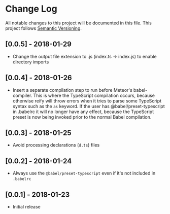 # Change Log
All notable changes to this project will be documented in this file.
This project follows [Semantic Versioning](http://semver.org/).

## [0.0.5] - 2018-01-29
 - Change the output file extension to .js (index.ts -> index.js) to enable directory imports

## [0.0.4] - 2018-01-26
 - Insert a separate compilation step to run before Meteor's babel-compiler. This is where the TypeScript compilation occurs,
   because otherwise reify will throw errors when it tries to parse some TypeScript syntax such as the `as` keyword.
   If the user has @babel/preset-typescript in .babelrc it will no longer have any effect, because the TypeScript preset
   is now being invoked prior to the normal Babel compilation.

## [0.0.3] - 2018-01-25
 - Avoid processing declarations (`d.ts`) files

## [0.0.2] - 2018-01-24
 - Always use the `@babel/preset-typescript` even if it's not included in `.babelrc`

## [0.0.1] - 2018-01-23
 - Initial release
